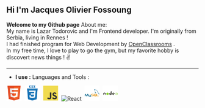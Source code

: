 ## **Hi I'm Jacques Olivier Fossoung**
**Welcome to my Github page**
About me: <br>
My name is Lazar Todorovic and I'm Frontend developer. I'm originally from Serbia, living in Rennes ! <br>
I had finished program for Web Development by <a href="https://openclassrooms.com/en/">OpenClassrooms</a> .<br>
In my free time, I love to play to go the gym, but my favorite hobby is discovert news things ! ✌

 <hr>


- **I use :**
 Languages and Tools :

<div>
   <img src="https://github.com/devicons/devicon/blob/master/icons/html5/html5-original.svg" title="HTML5" alt="HTML" width="40" height="40"/>&nbsp;
 <img src="https://github.com/devicons/devicon/blob/master/icons/css3/css3-plain-wordmark.svg"  title="CSS3" alt="CSS" width="40" height="40"/>&nbsp;
  <img src="https://github.com/devicons/devicon/blob/master/icons/javascript/javascript-original.svg" title="JavaScript" alt="JavaScript" width="40" height="40"/>&nbsp;
  <img src="" title="React" alt="React" width="40" height="40"/>&nbsp;
  <img src="https://github.com/devicons/devicon/blob/master/icons/mysql/mysql-original-wordmark.svg" title="MySQL"  alt="MySQL" width="40" height="40"/>&nbsp;
  <img src="https://github.com/devicons/devicon/blob/master/icons/nodejs/nodejs-original-wordmark.svg" title="NodeJS" alt="NodeJS" width="40" height="40"/>&nbsp;
</div>

